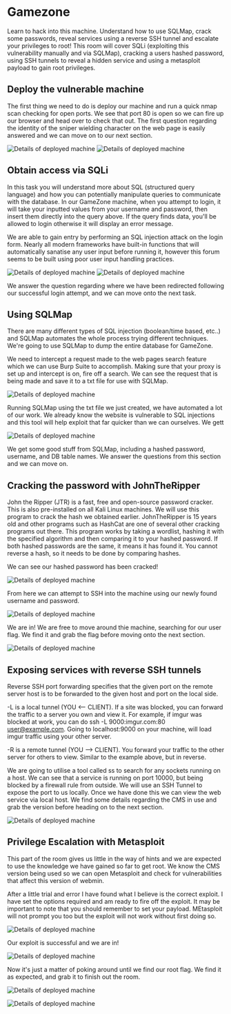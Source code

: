 # Gamezone
Learn to hack into this machine. Understand how to use SQLMap, crack some passwords, reveal services using a reverse SSH tunnel and escalate your privileges to root! This room will cover SQLi (exploiting this vulnerability manually and via SQLMap), cracking a users hashed password, using SSH tunnels to reveal a hidden service and using a metasploit payload to gain root privileges.
 
## Deploy the vulnerable machine
The first thing we need to do is deploy our machine and run a quick nmap scan checking for open ports. We see that port 80 is open so we can fire up our browser and head over to check that out. The first question regarding the identity of the sniper wielding character on the web page is easily answered and we can move on to our next section.
 
![Details of deployed machine](images/basic_nmap.png)
![Details of deployed machine](images/80.png)
 
## Obtain access via SQLi
In this task you will understand more about SQL (structured query language) and how you can potentially manipulate queries to communicate with the database. In our GameZone machine, when you attempt to login, it will take your inputted values from your username and password, then insert them directly into the query above. If the query finds data, you'll be allowed to login otherwise it will display an error message.
 
We are able to gain entry by performing an SQL injection attack on the login form. Nearly all modern frameworks have built-in functions that will automatically sanatise any user input before running it, however this forum seems to be built using poor user input handling practices.
 
![Details of deployed machine](images/sql_inj.png)
![Details of deployed machine](images/80_in.png)
 
We answer the question regarding where we have been redirected following our successful login attempt, and we can move onto the next task.
 
## Using SQLMap
There are many different types of SQL injection (boolean/time based, etc..) and SQLMap automates the whole process trying different techniques. We're going to use SQLMap to dump the entire database for GameZone.
 
We need to intercept a request made to the web pages search feature which we can use Burp Suite to accomplish. Making sure that your proxy is set up and intercept is on, fire off a search. We can see the request that is being made and save it to a txt file for use with SQLMap.
 
![Details of deployed machine](images/burp.png)
 
Running SQLMap using the txt file we just created, we have automated a lot of our work. We already know the website is vulnerable to SQL injections and this tool will help exploit that far quicker than we can ourselves. We gett
 
![Details of deployed machine](images/sqlmap_output.png)
 
We get some good stuff from SQLMap, including a hashed password, username, and DB table names. We answer the questions from this section and we can move on.
 
## Cracking the password with JohnTheRipper
John the Ripper (JTR) is a fast, free and open-source password cracker. This is also pre-installed on all Kali Linux machines. We will use this program to crack the hash we obtained earlier. JohnTheRipper is 15 years old and other programs such as HashCat are one of several other cracking programs out there. This program works by taking a wordlist, hashing it with the specified algorithm and then comparing it to your hashed password. If both hashed passwords are the same, it means it has found it. You cannot reverse a hash, so it needs to be done by comparing hashes.
 
We can see our hashed password has been cracked!
 
![Details of deployed machine](images/john.png)
 
From here we can attempt to SSH into the machine using our newly found username and password.
 
![Details of deployed machine](images/in.png)
 
We are in! We are free to move around thie machine, searching for our user flag. We find it and grab the flag before moving onto the next section.
 
![Details of deployed machine](images/user_flag.png)
 
## Exposing services with reverse SSH tunnels
Reverse SSH port forwarding specifies that the given port on the remote server host is to be forwarded to the given host and port on the local side.
 
-L is a local tunnel (YOU <-- CLIENT). If a site was blocked, you can forward the traffic to a server you own and view it. For example, if imgur was blocked at work, you can do ssh -L 9000:imgur.com:80 user@example.com. Going to localhost:9000 on your machine, will load imgur traffic using your other server.
 
-R is a remote tunnel (YOU --> CLIENT). You forward your traffic to the other server for others to view. Similar to the example above, but in reverse.
 
We are going to utilise a tool called ss to search for any sockets running on a host. We can see that a service is running on port 10000, but being blocked by a firewall rule from outside. We will use an SSH Tunnel to expose the port to us locally. Once we have done this we can view the web service via local host. We find some details regarding the CMS in use and grab the version before heading on to the next section.
 
![Details of deployed machine](images/10000.png)
 
## Privilege Escalation with Metasploit
This part of the room gives us little in the way of hints and we are expected to use the knowledge we have gained so far to get root. We know the CMS version being used so we can open Metasploit and check for vulnerabilities that affect this version of webmin.
 
After a little trial and error I have found what I believe is the correct exploit. I have set the options required and am ready to fire off the exploit. It may be important to note that you should remember to set your payload. MEtasploit will not prompt you too but the exploit will not work without first doing so.
 
![Details of deployed machine](images/exp_options.png)
 
Our exploit is successful and we are in!
 
![Details of deployed machine](images/in_root.png)
 
Now it's just a matter of poking around until we find our root flag. We find it as expected, and grab it to finish  out the room.
 
![Details of deployed machine](images/root_flag.png)
 
![Details of deployed machine](images/finished.png)